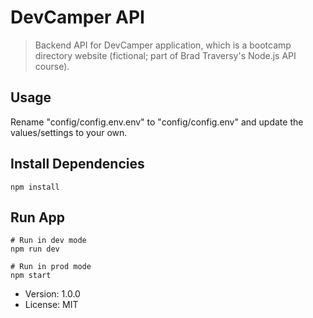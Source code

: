 # DevCamper API

> Backend API for DevCamper application, which is a bootcamp directory website (fictional; part of Brad Traversy's Node.js API course).

## Usage

Rename "config/config.env.env" to "config/config.env" and update the values/settings to your own.

## Install Dependencies
```
npm install
```

## Run App
```
# Run in dev mode
npm run dev

# Run in prod mode
npm start
```

- Version: 1.0.0
- License: MIT
